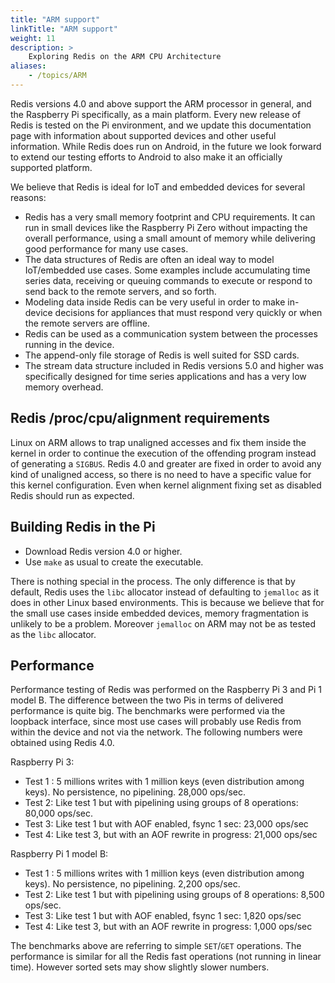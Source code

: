 ```yaml
---
title: "ARM support"
linkTitle: "ARM support"
weight: 11
description: >
    Exploring Redis on the ARM CPU Architecture
aliases:
    - /topics/ARM
---
```


Redis versions 4.0 and above support the ARM processor in general, and
the Raspberry Pi specifically, as a main platform. Every new release of Redis is tested on the Pi
environment, and we update this documentation page with information about supported devices and other useful information. While Redis does run on Android, in the future we look forward to extend our testing efforts to Android
to also make it an officially supported platform.

We believe that Redis is ideal for IoT and embedded devices for several
reasons:

* Redis has a very small memory footprint and CPU requirements. It can run in small devices like the Raspberry Pi Zero without impacting the overall performance, using a small amount of memory while delivering good performance for many use cases.
* The data structures of Redis are often an ideal way to model IoT/embedded use cases. Some examples include accumulating time series data, receiving or queuing commands to execute or respond to send back to the remote servers, and so forth.
* Modeling data inside Redis can be very useful in order to make in-device decisions for appliances that must respond very quickly or when the remote servers are offline.
* Redis can be used as a communication system between the processes running in the device.
* The append-only file storage of Redis is well suited for SSD cards.
* The stream data structure included in Redis versions 5.0 and higher was specifically designed for time series applications and has a very low memory overhead.

## Redis /proc/cpu/alignment requirements

Linux on ARM allows to trap unaligned accesses and fix them inside the kernel
in order to continue the execution of the offending program instead of
generating a `SIGBUS`. Redis 4.0 and greater are fixed in order to avoid any kind
of unaligned access, so there is no need to have a specific value for this
kernel configuration. Even when kernel alignment fixing set as disabled Redis should
run as expected.

## Building Redis in the Pi

* Download Redis version 4.0 or higher.
* Use `make` as usual to create the executable.

There is nothing special in the process. The only difference is that by
default, Redis uses the `libc` allocator instead of defaulting to `jemalloc`
as it does in other Linux based environments. This is because we believe
that for the small use cases inside embedded devices, memory fragmentation
is unlikely to be a problem. Moreover `jemalloc` on ARM may not be as tested
as the `libc` allocator.

## Performance

Performance testing of Redis was performed on the Raspberry Pi 3 and Pi 1 model B. The difference between the two Pis in terms of delivered performance is quite big. The benchmarks were performed via the
loopback interface, since most use cases will probably use Redis from within
the device and not via the network. The following numbers were obtained using
Redis 4.0.

Raspberry Pi 3:

* Test 1 : 5 millions writes with 1 million keys (even distribution among keys).  No persistence, no pipelining. 28,000 ops/sec.
* Test 2: Like test 1 but with pipelining using groups of 8 operations: 80,000 ops/sec.
* Test 3: Like test 1 but with AOF enabled, fsync 1 sec: 23,000 ops/sec
* Test 4: Like test 3, but with an AOF rewrite in progress: 21,000 ops/sec

Raspberry Pi 1 model B:

* Test 1 : 5 millions writes with 1 million keys (even distribution among keys).  No persistence, no pipelining.  2,200 ops/sec.
* Test 2: Like test 1 but with pipelining using groups of 8 operations: 8,500 ops/sec.
* Test 3: Like test 1 but with AOF enabled, fsync 1 sec: 1,820 ops/sec
* Test 4: Like test 3, but with an AOF rewrite in progress: 1,000 ops/sec

The benchmarks above are referring to simple `SET`/`GET` operations. The performance is similar for all the Redis fast operations (not running in linear time). However sorted sets may show slightly slower numbers.
